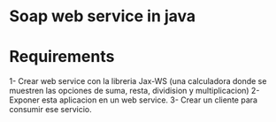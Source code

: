 # Soap web service in java

# Requirements

1- Crear web service con la libreria Jax-WS (una calculadora donde se muestren las opciones de suma, resta, dividision y multiplicacion)
2- Exponer esta aplicacion en un web service.
3- Crear un cliente para consumir ese servicio.
